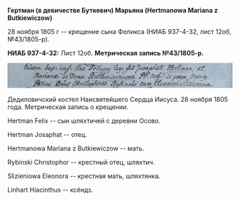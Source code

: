 **Гертман (в девичестве Буткевич) Марьяна (Hertmanowa Mariana z
Butkiewiczow)**

28 ноября 1805 г -- крещение сына Феликса (НИАБ 937-4-32, лист 12об,
№43/1805-р).

**НИАБ 937-4-32:** Лист 12об. **Метрическая запись №43/1805-р.**

![](./media/a0edc1c1539901e7521b642b6f01a6fc49381d3b.png)

Дедиловичский костел Наисвятейшего Сердца Иисуса. 28 ноября 1805 года.
Метрическая запись о крещении.

Hertman Felix -- сын шляхтичей с деревни Осово.

Hertman Josaphat -- отец.

Hertmanowa Mariana z Butkiewiczow -- мать.

Rybinski Christophor -- крестный отец, шляхтич.

Slizieniowa Eleonora -- крестная мать, шляхтянка.

Linhart Hiacinthus -- ксёндз.
